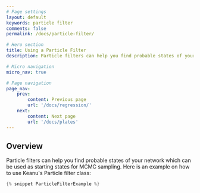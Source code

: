 ```yaml
---
# Page settings
layout: default
keywords: particle filter
comments: false
permalink: /docs/particle-filter/

# Hero section
title: Using a Particle Filter
description: Particle filters can help you find probable states of your network

# Micro navigation
micro_nav: true

# Page navigation
page_nav:
    prev:
        content: Previous page
        url: '/docs/regression/'
    next: 
        content: Next page
        url: '/docs/plates'
---
```


## Overview
Particle filters can help you find probable states of your network which can be used as starting states for MCMC sampling. 
Here is an example on how to use Keanu's Particle filter class:

```java
{% snippet ParticleFilterExample %}
```